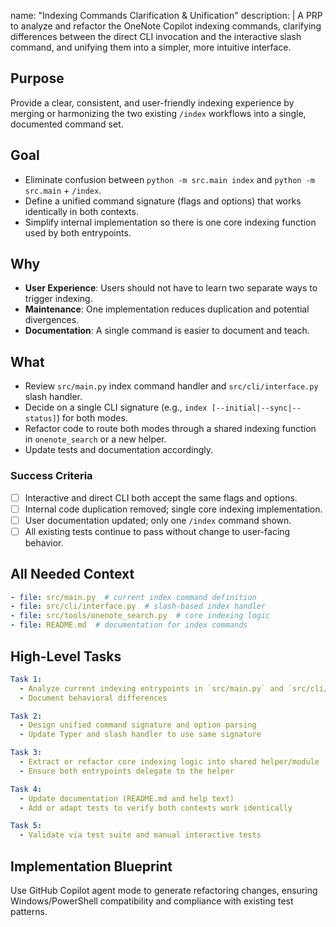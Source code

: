 name: "Indexing Commands Clarification & Unification"
description: |
  A PRP to analyze and refactor the OneNote Copilot indexing commands, clarifying differences between the direct CLI invocation and the interactive slash command, and unifying them into a simpler, more intuitive interface.

## Purpose
Provide a clear, consistent, and user-friendly indexing experience by merging or harmonizing the two existing `/index` workflows into a single, documented command set.

## Goal
- Eliminate confusion between `python -m src.main index` and `python -m src.main` + `/index`.
- Define a unified command signature (flags and options) that works identically in both contexts.
- Simplify internal implementation so there is one core indexing function used by both entrypoints.

## Why
- **User Experience**: Users should not have to learn two separate ways to trigger indexing.
- **Maintenance**: One implementation reduces duplication and potential divergences.
- **Documentation**: A single command is easier to document and teach.

## What
- Review `src/main.py` index command handler and `src/cli/interface.py` slash handler.
- Decide on a single CLI signature (e.g., `index [--initial|--sync|--status]`) for both modes.
- Refactor code to route both modes through a shared indexing function in `onenote_search` or a new helper.
- Update tests and documentation accordingly.

### Success Criteria
- [ ] Interactive and direct CLI both accept the same flags and options.
- [ ] Internal code duplication removed; single core indexing implementation.
- [ ] User documentation updated; only one `/index` command shown.
- [ ] All existing tests continue to pass without change to user-facing behavior.

## All Needed Context
```yaml
- file: src/main.py  # current index command definition
- file: src/cli/interface.py  # slash-based index handler
- file: src/tools/onenote_search.py  # core indexing logic
- file: README.md  # documentation for index commands
```

## High-Level Tasks
```yaml
Task 1:
  - Analyze current indexing entrypoints in `src/main.py` and `src/cli/interface.py`
  - Document behavioral differences

Task 2:
  - Design unified command signature and option parsing
  - Update Typer and slash handler to use same signature

Task 3:
  - Extract or refactor core indexing logic into shared helper/module
  - Ensure both entrypoints delegate to the helper

Task 4:
  - Update documentation (README.md and help text)
  - Add or adapt tests to verify both contexts work identically

Task 5:
  - Validate via test suite and manual interactive tests
```

## Implementation Blueprint
Use GitHub Copilot agent mode to generate refactoring changes, ensuring Windows/PowerShell compatibility and compliance with existing test patterns.
